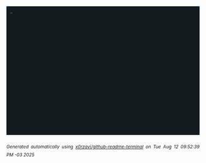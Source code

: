 <div align="justify">
<picture>
    <source media="(prefers-color-scheme: dark)" srcset="./output.gif">
    <source media="(prefers-color-scheme: light)" srcset="./output.gif">
    <img alt="GIFOS" src="output.gif">
</picture>

<sub><i>Generated automatically using [x0rzavi/github-readme-terminal](https://github.com/x0rzavi/github-readme-terminal) on Tue Aug 12 09:52:39 PM -03 2025</i></sub>

<!-- <details>
<summary>More details</summary>

</details> -->
</div>

<!-- Image deletion URL: NONE -->